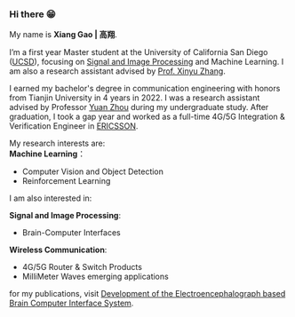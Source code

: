 ### Hi there 😁


My name is **Xiang Gao | 高翔**.



I’m a first year Master student at the University of California San Diego ([UCSD](https://ucsd.edu/)), focusing on [Signal and Image Processing](https://www.ece.ucsd.edu/faculty-research/ece-research-areas/signal-image-processing) and Machine Learning. I am also a research assistant advised by [Prof. Xinyu Zhang](http://xyzhang.ucsd.edu/).

I earned my bachelor's degree in communication engineering with honors from Tianjin University in 4 years in 2022. I was a research assistant advised by Professor [Yuan Zhou](https://seea.tju.edu.cn/info/1015/1605.htm) during my undergraduate study. After graduation, I took a gap year and worked as a full-time 4G/5G Integration & Verification Engineer in [ERICSSON](https://www.ericsson.com/en/about-us/company-facts/ericsson-worldwide/china).

My research interests are:\
**Machine Learning**：
* Computer Vision and Object Detection
* Reinforcement Learning

I am also interested in:

**Signal and Image Processing**:
* Brain-Computer Interfaces

**Wireless Communication**:
* 4G/5G Router & Switch Products
* MilliMeter Waves emerging applications


for my publications, visit [Development of the Electroencephalograph based Brain Computer Interface System](https://iopscience.iop.org/article/10.1088/1742-6596/2078/1/012079/meta).
